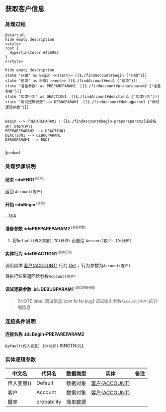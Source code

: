 ## 获取客户信息 <!-- {docsify-ignore-all} -->

   

### 处理过程

```plantuml
@startuml
hide empty description
<style>
root {
  HyperlinkColor #42b983
}
</style>

hide empty description
state "开始" as Begin <<start>> [[$./findAccount#begin {"开始"}]]
state "结束" as END1 <<end>> [[$./findAccount#end1 {"结束"}]]
state "准备参数" as PREPAREPARAM2  [[$./findAccount#prepareparam2 {"准备参数"}]]
state "实体行为" as DEACTION1  [[$./findAccount#deaction1 {"实体行为"}]]
state "调试逻辑参数" as DEBUGPARAM1  [[$./findAccount#debugparam1 {"调试逻辑参数"}]]


Begin --> PREPAREPARAM2 : [[$./findAccount#begin-prepareparam2{连接名称} 连接名称]]
PREPAREPARAM2 --> DEACTION1
DEACTION1 --> DEBUGPARAM1
DEBUGPARAM1 --> END1


@enduml
```


### 处理步骤说明

#### 结束 :id=END1<sup class="footnote-symbol"> <font color=gray size=1>[结束]</font></sup>



返回 `Account(客户)`

#### 开始 :id=Begin<sup class="footnote-symbol"> <font color=gray size=1>[开始]</font></sup>



*- N/A*
#### 准备参数 :id=PREPAREPARAM2<sup class="footnote-symbol"> <font color=gray size=1>[准备参数]</font></sup>



1. 将`Default(传入变量).ID(标识)` 设置给  `Account(客户).ID(标识)`

#### 实体行为 :id=DEACTION1<sup class="footnote-symbol"> <font color=gray size=1>[实体行为]</font></sup>



调用实体 [客户(ACCOUNT)](module/crm/account.md) 行为 [Get](module/crm/account#行为) ，行为参数为`Account(客户)`

将执行结果返回给参数`Account(客户)`

#### 调试逻辑参数 :id=DEBUGPARAM1<sup class="footnote-symbol"> <font color=gray size=1>[调试逻辑参数]</font></sup>



> [!NOTE|label:调试信息|icon:fa fa-bug]
> 调试输出参数`Account(客户)`的详细信息



### 连接条件说明
#### 连接名称 :id=Begin-PREPAREPARAM2

`Default(传入变量).ID(标识)` ISNOTNULL


### 实体逻辑参数

|    中文名   |    代码名    |  数据类型    |  实体   |备注 |
| --------| --------| -------- | -------- | --------   |
|传入变量(<i class="fa fa-check"/></i>)|Default|数据对象|[客户(ACCOUNT)](module/crm/account.md)||
|客户|Account|数据对象|[客户(ACCOUNT)](module/crm/account.md)||
|概率|probability|简单数据|||
